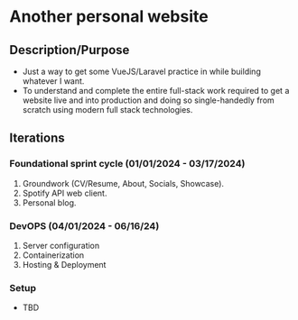 # Another personal website

## Description/Purpose
- Just a way to get some VueJS/Laravel practice in while building whatever I want.
- To understand and complete the entire full-stack work required to get a website live and into production and doing so single-handedly from scratch using modern full stack technologies.

## Iterations

### Foundational sprint cycle (01/01/2024 - 03/17/2024) 
1. Groundwork (CV/Resume, About, Socials, Showcase).
2. Spotify API web client.
3. Personal blog.

### DevOPS (04/01/2024 - 06/16/24)
1. Server configuration
2. Containerization
3. Hosting & Deployment

### Setup
- TBD
